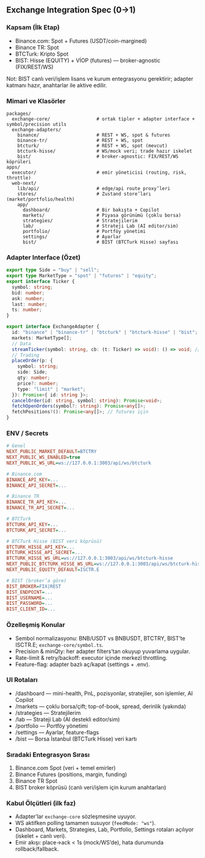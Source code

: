 ## Exchange Integration Spec (0→1)

### Kapsam (İlk Etap)

- Binance.com: Spot + Futures (USDT/coin-margined)
- Binance TR: Spot
- BTCTurk: Kripto Spot
- BIST: Hisse (EQUITY) + VİOP (futures) — broker-agnostic (FIX/REST/WS)

Not: BIST canlı veri/işlem lisans ve kurum entegrasyonu gerektirir; adapter katmanı hazır, anahtarlar ile aktive edilir.

### Mimari ve Klasörler

```
packages/
  exchange-core/                 # ortak tipler + adapter interface + symbol/precision utils
  exchange-adapters/
    binance/                     # REST + WS, spot & futures
    binance-tr/                  # REST + WS, spot
    btcturk/                     # REST + WS, spot (mevcut)
    btcturk-hisse/               # WS/mock veri; trade hazır iskelet
    bist/                        # broker-agnostic: FIX/REST/WS köprüleri
apps/
  executor/                      # emir yöneticisi (routing, risk, throttle)
  web-next/
    lib/api/                     # edge/api route proxy’leri
    stores/                      # Zustand store’ları (market/portfolio/health)
    app/
      dashboard/                 # Bir bakışta + Copilot
      markets/                   # Piyasa görünümü (çoklu borsa)
      strategies/                # Stratejilerim
      lab/                       # Strateji Lab (AI editor/sim)
      portfolio/                 # Portföy yönetimi
      settings/                  # Ayarlar
      bist/                      # BIST (BTCTurk Hisse) sayfası
```

### Adapter Interface (Özet)

```ts
export type Side = "buy" | "sell";
export type MarketType = "spot" | "futures" | "equity";
export interface Ticker {
  symbol: string;
  bid: number;
  ask: number;
  last: number;
  ts: number;
}

export interface ExchangeAdapter {
  id: "binance" | "binance-tr" | "btcturk" | "btcturk-hisse" | "bist";
  markets: MarketType[];
  // Data
  streamTicker(symbol: string, cb: (t: Ticker) => void): () => void; // WS öncelik, polling fallback
  // Trading
  placeOrder(p: {
    symbol: string;
    side: Side;
    qty: number;
    price?: number;
    type: "limit" | "market";
  }): Promise<{ id: string }>;
  cancelOrder(id: string, symbol: string): Promise<void>;
  fetchOpenOrders(symbol?: string): Promise<any[]>;
  fetchPositions?(): Promise<any[]>; // futures için
}
```

### ENV / Secrets

```ini
# Genel
NEXT_PUBLIC_MARKET_DEFAULT=BTCTRY
NEXT_PUBLIC_WS_ENABLED=true
NEXT_PUBLIC_WS_URL=ws://127.0.0.1:3003/api/ws/btcturk

# Binance.com
BINANCE_API_KEY=...
BINANCE_API_SECRET=...

# Binance TR
BINANCE_TR_API_KEY=...
BINANCE_TR_API_SECRET=...

# BTCTurk
BTCTURK_API_KEY=...
BTCTURK_API_SECRET=...

# BTCTurk Hisse (BIST veri köprüsü)
BTCTURK_HISSE_API_KEY=...
BTCTURK_HISSE_API_SECRET=...
BTCTURK_HISSE_WS_URL=ws://127.0.0.1:3003/api/ws/btcturk-hisse
NEXT_PUBLIC_BTCTURK_HISSE_WS_URL=ws://127.0.0.1:3003/api/ws/btcturk-hisse
NEXT_PUBLIC_EQUITY_DEFAULT=ISCTR.E

# BIST (broker’a göre)
BIST_BROKER=FIX|REST
BIST_ENDPOINT=...
BIST_USERNAME=...
BIST_PASSWORD=...
BIST_CLIENT_ID=...
```

### Özelleşmiş Konular

- Sembol normalizasyonu: BNB/USDT vs BNBUSDT, BTCTRY, BIST’te ISCTR.E; `exchange-core/symbol.ts`.
- Precision & minQty: her adapter filters’tan okuyup yuvarlama uygular.
- Rate-limit & retry/backoff: executor içinde merkezî throttling.
- Feature-flag: adapter bazlı aç/kapat (settings + .env).

### UI Rotaları

- /dashboard — mini-health, PnL, pozisyonlar, stratejiler, son işlemler, AI Copilot
- /markets — çoklu borsa/çift; top-of-book, spread, derinlik (yakında)
- /strategies — Stratejilerim
- /lab — Strateji Lab (AI destekli editor/sim)
- /portfolio — Portföy yönetimi
- /settings — Ayarlar, feature-flags
- /bist — Borsa İstanbul (BTCTurk Hisse) veri kartı

### Sıradaki Entegrasyon Sırası

1. Binance.com Spot (veri + temel emirler)
2. Binance Futures (positions, margin, funding)
3. Binance TR Spot
4. BIST broker köprüsü (canlı veri/işlem için kurum anahtarları)

### Kabul Ölçütleri (ilk faz)

- Adapter’lar `exchange-core` sözleşmesine uyuyor.
- WS aktifken polling tamamen susuyor (`feedMode: "ws"`).
- Dashboard, Markets, Strategies, Lab, Portfolio, Settings rotaları açılıyor (iskelet + canlı veri).
- Emir akışı: place→ack < 1s (mock/WS’de), hata durumunda rollback/fallback.

